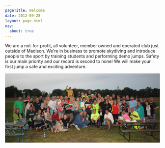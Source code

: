 ```yaml
---
pageTitle: Welcome
date: 2012-09-28
layout: page.html
nav:
  about: true
---
```


We are a not-for-profit, all volunteer, member owned and operated club just outside of Madison. We're in business to promote skydiving and introduce people to the sport by training students and performing demo jumps. Safety is our main priority and our record is second to none! We will make your first jump a safe and exciting adventure.

<img src="../img/boogie.jpg" alt="2012 Boogie" class="full-width">